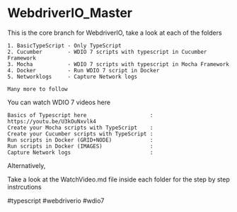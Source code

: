 # WebdriverIO_Master
This is the core branch for WebdriverIO, take a look at each of the folders 

    1. BasicTypeScript - Only TypeScript
    2. Cucumber        - WDIO 7 scripts with typescript in Cucumber Framework
    3. Mocha           - WDIO 7 scripts with typescript in Mocha Framework
    4. Docker          - Run WDIO 7 script in Docker
    5. Networklogs     - Capture Network logs 

    Many more to follow

You can watch WDIO 7 videos here

    Basics of Typescript here                    : https://youtu.be/U3kOuNxvlk4
    Create your Mocha scripts with TypeScript    :
    Create your Cucumber scripts with TypeScript :
    Run scripts in Docker (GRID+NODE)            :
    Run scripts in Docker (IMAGES)               :
    Capture Network logs                         :
    
Alternatively,

Take a look at the WatchVideo.md file inside each folder for the step by step instrcutions

#typescript #webdriverio #wdio7
